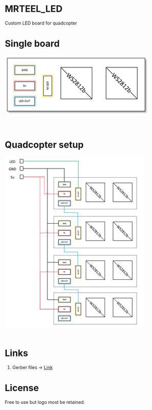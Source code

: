 # MRTEEL_LED
Custom LED board for quadcopter

# Single board
<img src='https://github.com/tedelm/MRTEEL_LED/blob/master/IMG/MRTEEL_LED.PNG'>
</br>
</br>
</br>

# Quadcopter setup
<img src='https://github.com/tedelm/MRTEEL_LED/blob/master/IMG/MRTEEL_LED_KWAD.PNG'>
</br>
</br>

# Links
1. Gerber files -> <a href='https://github.com/tedelm/MRTEEL_LED/blob/master/EAGLE/mrteel_wire_v1.2/mrteel_wire_v1.2_2019-02-08.zip'>Link</a>


# License
Free to use but logo most be retained.



